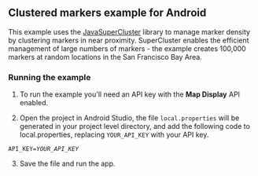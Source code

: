 ## Clustered markers example for Android ##

This example uses the [JavaSuperCluster](https://github.com/utahemre/JavaSuperCluster) library to manage marker density by clustering markers in near proximity. SuperCluster enables the efficient management of large numbers of markers - the example creates 100,000 markers at random locations in the San Francisco Bay Area.


### Running the example ###

1. To run the example you'll need an API key with the **Map Display** API enabled.

2. Open the project in Android Studio, the file `local.properties` will be generated in your project level directory, and add the following code to local.properties, replacing `YOUR_API_KEY` with your API key.

<code>API\_KEY=*YOUR\_API\_KEY*</code>

3. Save the file and run the app.